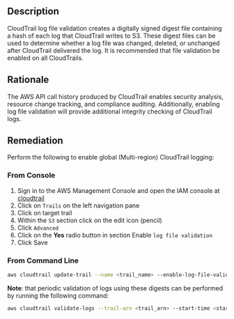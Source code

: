 ## Description

CloudTrail log file validation creates a digitally signed digest file containing a hash of each log that CloudTrail writes to S3. These digest files can be used to determine whether a log file was changed, deleted, or unchanged after CloudTrail delivered the log. It is recommended that file validation be enabled on all CloudTrails.

## Rationale

The AWS API call history produced by CloudTrail enables security analysis, resource change tracking, and compliance auditing. Additionally, enabling log file validation will provide additional integrity checking of CloudTrail logs.

## Remediation

Perform the following to enable global (Multi-region) CloudTrail logging:

### From Console

1. Sign in to the AWS Management Console and open the IAM console at [cloudtrail](https://console.aws.amazon.com/cloudtrail)
2. Click on `Trails` on the left navigation pane
3. Click on target trail
4. Within the `S3` section click on the edit icon (pencil)
5. Click `Advanced`
6. Click on the **Yes** radio button in section Enable `log file validation`
7. Click Save

### From Command Line

```bash
aws cloudtrail update-trail --name <trail_name> --enable-log-file-validation
```

**Note**:  that periodic validation of logs using these digests can be performed by running the
following command:

```bash
aws cloudtrail validate-logs --trail-arn <trail_arn> --start-time <start_time> --end-time <end_time>
```

